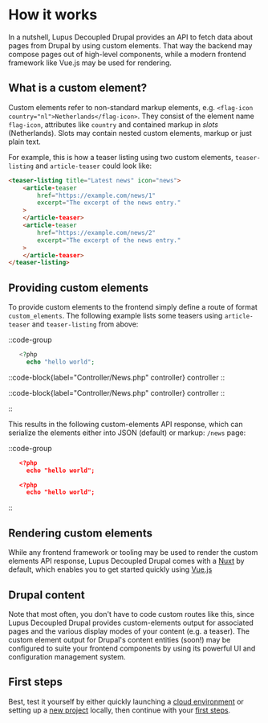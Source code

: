 # How it works

In a nutshell, Lupus Decoupled Drupal provides an API to fetch data about pages from Drupal by using custom elements. That way the backend may compose pages out of high-level components, while a modern frontend framework like Vue.js may be used for rendering.

## What is a custom element?

Custom elements refer to non-standard markup elements, e.g. `<flag-icon country="nl">Netherlands</flag-icon>`. They consist of the element name `flag-icon`, attributes like `country` and contained markup in <em>slots</em> (Netherlands). Slots may contain nested custom elements, markup or just plain text.

For example, this is how a teaser listing using two custom elements, `teaser-listing` and `article-teaser` could look like:

```html
<teaser-listing title="Latest news" icon="news">
    <article-teaser 
        href="https://example.com/news/1" 
        excerpt="The excerpt of the news entry."
    >
    </article-teaser>
    <article-teaser 
        href="https://example.com/news/2" 
        excerpt="The excerpt of the news entry."
    >
    </article-teaser>
</teaser-listing>
```

## Providing custom elements

 To provide custom elements to the frontend simply define a route of format `custom_elements`. The following example lists some teasers using `article-teaser` and `teaser-listing` from above:

::code-group

  ```php [Controller/News.php]
     <?php
       echo "hello world";
  ```

  ::code-block{label="Controller/News.php" controller}
    controller
  ::

  ::code-block{label="Controller/News.php" controller}
     controller
  ::

::

This results in the following custom-elements API response, which can serialize the elements either into JSON (default) or markup:
`/news` page:

::code-group

  ```json [/ce-api/news]
     <?php
       echo "hello world";
  ```

  ```json [/ce-api/news?_content_format=markup]
     <?php
       echo "hello world";
  ```
::


## Rendering custom elements

While any frontend framework or tooling may be used to render the custom elements API response, Lupus Decoupled Drupal comes with a [Nuxt](https://nuxt.com) by default, which enables you to get started quickly using [Vue.js](https://vuejs.org)


## Drupal content

Note that most often, you don't have to code custom routes like this, since Lupus Decoupled Drupal provides custom-elements output for associated pages and the various display modes of your content (e.g. a teaser). The custom element output for Drupal's content entities  (soon!) may be configured to suite your frontend components by using its powerful UI and configuration management system.

## First steps

Best, test it yourself by either quickly launching a [cloud environment](/get-started/play-online) or setting up a [new project](/get-started/create-new-project) locally, then continue with your [first steps](/get-started/first-steps).

